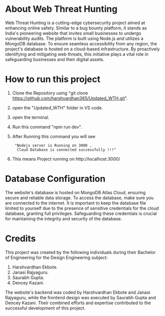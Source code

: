 # About Web Threat Hunting

Web Threat Hunting is a cutting-edge cybersecurity project aimed at enhancing online safety. Similar to a bug bounty platform, it stands as India's pioneering website that invites small businesses to undergo vulnerability audits. The platform is built using Node.js and utilizes a MongoDB database. To ensure seamless accessibility from any region, the project's database is hosted on a cloud-based infrastructure. By proactively identifying and mitigating web threats, this initiative plays a vital role in safeguarding businesses and their digital assets.

# How to run this project 

1) Clone the Repository using "git clone https://github.com/harshvardhan365/Updated_WTH.git".
2) open the "Updated_WTH" folder in VS code.
3) open the terminal.
4) Run this command "npm run dev".
5) After Running this command you will see 

        "Nodejs server is Running on 3000 ,
         Cloud Database is connected successfully !!!"

6) This means Project running on http://localhost:3000/


# Database Configuration

The website's database is hosted on MongoDB Atlas Cloud, ensuring secure and reliable data storage. To access the database, make sure you are connected to the internet. It is important to keep the database file limited to yourself due to the presence of sensitive credentials for the cloud database, granting full privileges. Safeguarding these credentials is crucial for maintaining the integrity and security of the database.

# Credits
This project was created by the following individuals during their Bachelor of Engineering for the Design Engineering subject:

1) Harshvardhan Ekbote.
2) Janasi Rajyaguru.
3) Saurabh Gupta.
4) Dencey Kazani.

The website's backend was coded by Harshvardhan Ekbote and Janasi Rajyaguru, while the frontend design was executed by Saurabh Gupta and Dencey Kazani. Their combined efforts and expertise contributed to the successful development of this project.

